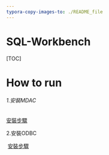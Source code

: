 ```yaml
---
typora-copy-images-to: ./README_file
---
```


# SQL-Workbench

[TOC]



# How to run

###### 1.安裝MDAC

[	安裝步驟](https://github.com/AI-Foundry-Face-Recognition-Project/sql-workbench/blob/main/README/MDAC.md)

2.安裝ODBC

​	[安裝步驟](https://github.com/AI-Foundry-Face-Recognition-Project/sql-workbench/blob/main/README/ODBC.md)
